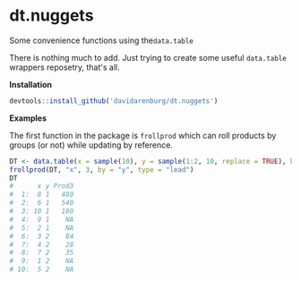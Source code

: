 # dt.nuggets
Some convenience functions using the`data.table` 

There is nothing much to add. Just trying to create some useful `data.table` wrappers reposetry, that's all.

**Installation**

```r
devtools::install_github('davidarenburg/dt.nuggets')
```
**Examples**

The first function in the package is `frollprod` which can roll products by groups (or not) while updating by reference.

```r
DT <- data.table(x = sample(10), y = sample(1:2, 10, replace = TRUE), key = "y")
frollprod(DT, "x", 3, by = "y", type = "lead")
DT
#      x y Prod3
#  1:  8 1   480
#  2:  6 1   540
#  3: 10 1   180
#  4:  9 1    NA
#  5:  2 1    NA
#  6:  3 2    84
#  7:  4 2    28
#  8:  7 2    35
#  9:  1 2    NA
# 10:  5 2    NA
```
